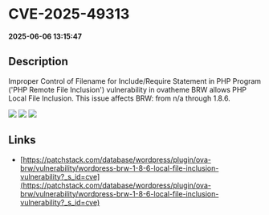 # CVE-2025-49313

**2025-06-06 13:15:47**

## Description
Improper Control of Filename for Include/Require Statement in PHP Program ('PHP Remote File Inclusion') vulnerability in ovatheme BRW allows PHP Local File Inclusion. This issue affects BRW: from n/a through 1.8.6.

![](https://img.shields.io/static/v1?label=Score&message=7.5&color=red)
![](https://img.shields.io/static/v1?label=Severity&message=HIGH&color=red)
![](https://img.shields.io/static/v1?label=CWE&message=RFI&color=green)

## Links
- [https://patchstack.com/database/wordpress/plugin/ova-brw/vulnerability/wordpress-brw-1-8-6-local-file-inclusion-vulnerability?_s_id=cve](https://patchstack.com/database/wordpress/plugin/ova-brw/vulnerability/wordpress-brw-1-8-6-local-file-inclusion-vulnerability?_s_id=cve)
